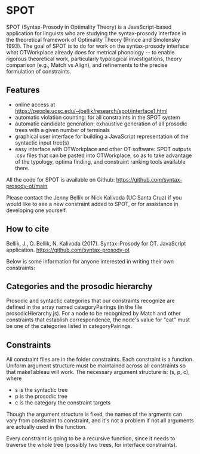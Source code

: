 SPOT
====

SPOT (Syntax-Prosody in Optimality Theory) is a JavaScript-based application for linguists who are studying the syntax-prosody interface in the theoretical framework of Optimality Theory (Prince and Smolensky 1993). The goal of SPOT is to do for work on the syntax-prosody interface what OTWorkplace already does for metrical phonology -- to enable rigorous theoretical work, particularly typological investigations, theory comparison (e.g., Match vs Align), and refinements to the precise formulation of constraints. 

Features
--------
* online access at <https://people.ucsc.edu/~jbellik/research/spot/interface1.html>
* automatic violation counting: for all constraints in the SPOT system
* automatic candidate generation: exhaustive generation of all prosodic trees with a given number of terminals
* graphical user interface for building a JavaScript representation of the syntactic input tree(s)
* easy interface with OTWorkplace and other OT software: SPOT outputs .csv files that can be pasted into OTWorkplace, so as to take advantage of the typology, optima finding, and constraint ranking tools available there.

All the code for SPOT is available on Github: https://github.com/syntax-prosody-ot/main

Please contact the Jenny Bellik or Nick Kalivoda (UC Santa Cruz) if you would like to see a new constraint added to SPOT, or for assistance in developing one yourself.

How to cite
-----------
Bellik, J., O. Bellik, N. Kalivoda (2017). Syntax-Prosody for OT. JavaScript application. <https://github.com/syntax-prosody-ot>

Below is some information for anyone interested in writing their own constraints:

Categories and the prosodic hierarchy
-------------------------------------
Prosodic and syntactic categories that our constraints recognize are defined in the array named categoryPairings (in the file prosodicHierarchy.js). For a node to be recognized by Match and other constraints that establish correspondence, the node's value for "cat" must be one of the categories listed in categoryPairings. 

Constraints
-----------
All constraint files are in the folder constraints. Each constraint is a function. Uniform argument structure must be maintained across all constraints so that makeTableau will work. The necessary argument structure is: (s, p, c), where

* s is the syntactic tree
* p is the prosodic tree
* c is the category the constraint targets

Though the argument structure is fixed, the names of the argments can vary from constraint to constraint, and it's not a problem if not all arguments are actually used in the function.

Every constraint is going to be a recursive function, since it needs to traverse the whole tree (possibly two trees, for interface constraints). 